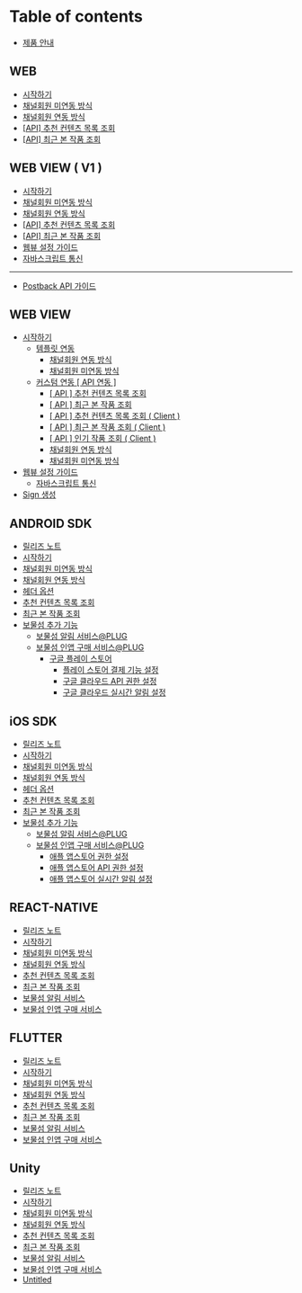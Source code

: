 # Table of contents

* [제품 안내](README.md)

## WEB

* [시작하기](web/start.md)
* [채널회원 미연동 방식](web/standard.md)
* [채널회원 연동 방식](web/channeling.md)
* [\[API\] 추천 컨텐츠 목록 조회](web/recommendation.md)
* [\[API\] 최근 본 작품 조회](web/recently.md)

## WEB VIEW ( V1 )

* [시작하기](web-view-v1/start.md)
* [채널회원 미연동 방식](web-view-v1/standard.md)
* [채널회원 연동 방식](web-view-v1/channeling.md)
* [\[API\] 추천 컨텐츠 목록 조회](web-view-v1/recommendation.md)
* [\[API\] 최근 본 작품 조회](web-view-v1/recently.md)
* [웹뷰 설정 가이드](web-view-v1/webview-config.md)
* [자바스크립트 통신](web-view-v1/javascriptinterface.md)

***

* [Postback API 가이드](postback-api.md)

## WEB VIEW

* [시작하기](web-view/start/README.md)
  * [템플릿 연동](web-view/start/template/README.md)
    * [채널회원 연동 방식](web-view/start/template/channeling.md)
    * [채널회원 미연동 방식](web-view/start/template/standard.md)
  * [커스텀 연동 \[ API 연동 \]](web-view/start/api/README.md)
    * [\[ API \] 추천 컨텐츠 목록 조회](web-view/start/api/recommendation.md)
    * [\[ API \] 최근 본 작품 조회](web-view/start/api/recently.md)
    * [\[ API \] 추천 컨텐츠 목록 조회 ( Client )](web-view/start/api/api-client.md)
    * [\[ API \] 최근 본 작품 조회 ( Client )](web-view/start/api/api-client-1.md)
    * [\[ API \] 인기 작품 조회 ( Client )](web-view/start/api/api-client-2.md)
    * [채널회원 연동 방식](web-view/start/api/channeling.md)
    * [채널회원 미연동 방식](web-view/start/api/standard.md)
* [웹뷰 설정 가이드](web-view/webview-config/README.md)
  * [자바스크립트 통신](web-view/webview-config/javascriptinterface.md)
* [Sign 생성](web-view/sign.md)

## ANDROID SDK

* [릴리즈 노트](android-sdk/release.md)
* [시작하기](android-sdk/start.md)
* [채널회원 미연동 방식](android-sdk/membership-basic.md)
* [채널회원 연동 방식](android-sdk/membership-channeling.md)
* [헤더 옵션](android-sdk/options.md)
* [추천 컨텐츠 목록 조회](android-sdk/undefined.md)
* [최근 본 작품 조회](android-sdk/undefined-1.md)
* [보물섬 추가 기능](android-sdk/plug/README.md)
  * [보물섬 알림 서비스@PLUG](android-sdk/plug/notification.md)
  * [보물섬 인앱 구매 서비스@PLUG](android-sdk/plug/iap/README.md)
    * [구글 플레이 스토어](android-sdk/plug/iap/playstore/README.md)
      * [플레이 스토어 결제 기능 설정](android-sdk/plug/iap/playstore/console-config.md)
      * [구글 클라우드 API 권한 설정](android-sdk/plug/iap/playstore/api-config.md)
      * [구글 클라우드 실시간 알림 설정](android-sdk/plug/iap/playstore/rtdn-config.md)

## iOS SDK

* [릴리즈 노트](ios-sdk/release.md)
* [시작하기](ios-sdk/start.md)
* [채널회원 미연동 방식](ios-sdk/membership-basic.md)
* [채널회원 연동 방식](ios-sdk/membership-channeling.md)
* [헤더 옵션](ios-sdk/options.md)
* [추천 컨텐츠 목록 조회](ios-sdk/undefined.md)
* [최근 본 작품 조회](ios-sdk/undefined-1.md)
* [보물섬 추가 기능](ios-sdk/plug/README.md)
  * [보물섬 알림 서비스@PLUG](ios-sdk/plug/notification.md)
  * [보물섬 인앱 구매 서비스@PLUG](ios-sdk/plug/iap/README.md)
    * [애플 앱스토어 권한 설정](ios-sdk/plug/iap/console-config.md)
    * [애플 앱스토어 API 권한 설정](ios-sdk/plug/iap/api-config.md)
    * [애플 앱스토어 실시간 알림 설정](ios-sdk/plug/iap/rtdn-config.md)

## REACT-NATIVE

* [릴리즈 노트](react-native/release.md)
* [시작하기](react-native/start.md)
* [채널회원 미연동 방식](react-native/membership-basic.md)
* [채널회원 연동 방식](react-native/membership-channeling.md)
* [추천 컨텐츠 목록 조회](react-native/undefined.md)
* [최근 본 작품 조회](react-native/undefined-1.md)
* [보물섬 알림 서비스](react-native/notification.md)
* [보물섬 인앱 구매 서비스](react-native/iap.md)

## FLUTTER

* [릴리즈 노트](flutter/release.md)
* [시작하기](flutter/start.md)
* [채널회원 미연동 방식](flutter/membership-standard.md)
* [채널회원 연동 방식](flutter/membership-channeling.md)
* [추천 컨텐츠 목록 조회](flutter/undefined.md)
* [최근 본 작품 조회](flutter/undefined-1.md)
* [보물섬 알림 서비스](flutter/notification.md)
* [보물섬 인앱 구매 서비스](flutter/iap.md)

## Unity

* [릴리즈 노트](unity/undefined.md)
* [시작하기](unity/start.md)
* [채널회원 미연동 방식](unity/membership-basic.md)
* [채널회원 연동 방식](unity/membership-channeling.md)
* [추천 컨텐츠 목록 조회](unity/undefined-1.md)
* [최근 본 작품 조회](unity/undefined-2.md)
* [보물섬 알림 서비스](unity/notification.md)
* [보물섬 인앱 구매 서비스](unity/iap.md)
* [Untitled](unity/untitled.md)
